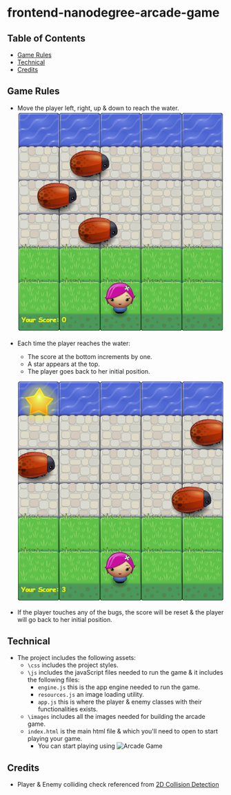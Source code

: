 frontend-nanodegree-arcade-game
===============================

## Table of Contents

* [Game Rules](#game_rules)
* [Technical](#technical)
* [Credits](#credits)

## Game Rules
- Move the player left, right, up & down to reach the water.
	![Board Game](./images/gameBoard.PNG)
- Each time the player reaches the water:
	- The score at the bottom increments by one.
	- A star appears at the top.
	- The player goes back to her initial position.

	![Board Game Success](./images/gameBoard_Sucess.PNG)
- If the player touches any of the bugs, the score will be reset & the player will go back to her initial position.

## Technical
- The project includes the following assets:
	- `\css` includes the project styles.
	- `\js` includes the javaScript files needed to run the game & it includes the following files:
		- `engine.js` this is the app engine needed to run the game.
		- `resources.js` an image loading utility.
		- `app.js` this is where the player & enemy classes with their functionalities exists.
	- `\images` includes all the images needed for building the arcade game.
	- `index.html` is the main html file & which you'll need to open to start playing your game.
		- You can start playing using ![Arcade Game](https://alia-adel.github.io/frontend-nanodegree-arcade-game/)

## Credits
- Player & Enemy colliding check referenced from [2D Collision Detection](https://developer.mozilla.org/kab/docs/Games/Techniques/2D_collision_detection)



